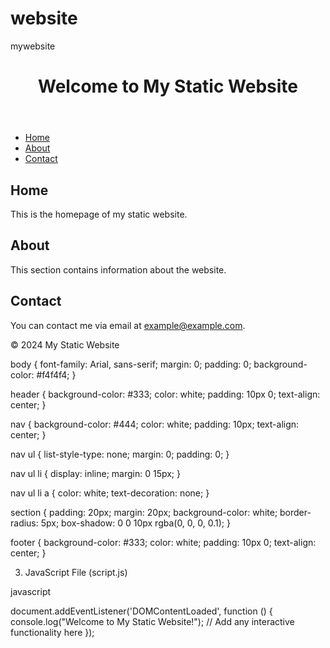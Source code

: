# website
mywebsite
<!DOCTYPE html>
<html lang="en">
<head>
    <meta charset="UTF-8">
    <meta name="viewport" content="width=device-width, initial-scale=1.0">
    <title>My Static Website</title>
    <link rel="stylesheet" href="styles.css">
</head>
<body>
    <header>
        <h1>Welcome to My Static Website</h1>
    </header>
    <nav>
        <ul>
            <li><a href="#home">Home</a></li>
            <li><a href="#about">About</a></li>
            <li><a href="#contact">Contact</a></li>
        </ul>
    </nav>
    <section id="home">
        <h2>Home</h2>
        <p>This is the homepage of my static website.</p>
    </section>
    <section id="about">
        <h2>About</h2>
        <p>This section contains information about the website.</p>
    </section>
    <section id="contact">
        <h2>Contact</h2>
        <p>You can contact me via email at <a href="mailto:example@example.com">example@example.com</a>.</p>
    </section>
    <footer>
        <p>&copy; 2024 My Static Website</p>
    </footer>
    <script src="script.js"></script>
</body>
</html>
body {
    font-family: Arial, sans-serif;
    margin: 0;
    padding: 0;
    background-color: #f4f4f4;
}

header {
    background-color: #333;
    color: white;
    padding: 10px 0;
    text-align: center;
}

nav {
    background-color: #444;
    color: white;
    padding: 10px;
    text-align: center;
}

nav ul {
    list-style-type: none;
    margin: 0;
    padding: 0;
}

nav ul li {
    display: inline;
    margin: 0 15px;
}

nav ul li a {
    color: white;
    text-decoration: none;
}

section {
    padding: 20px;
    margin: 20px;
    background-color: white;
    border-radius: 5px;
    box-shadow: 0 0 10px rgba(0, 0, 0, 0.1);
}

footer {
    background-color: #333;
    color: white;
    padding: 10px 0;
    text-align: center;
}

3. JavaScript File (script.js)

javascript

document.addEventListener('DOMContentLoaded', function () {
    console.log("Welcome to My Static Website!");
    // Add any interactive functionality here
});
